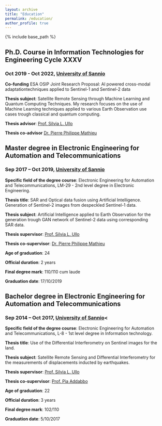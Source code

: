 ```yaml
---
layout: archive
title: "Education"
permalink: /education/
author_profile: true
---
```


{% include base_path %}

## Ph.D. Course in Information Technologies for Engineering Cycle XXXV
### Oct 2019 - Oct 2022, <a href="https://www.unisannio.it/" target="_blank">University of Sannio</a>

**Co-funding** ESA OSIP Joint Research Proposal: AI powered cross-modal adaptationtechniques applied to Sentinel-1 and Sentinel-2 data

**Thesis subject**: Satellite Remote Sensing through Machine Learning and Quantum  Computing Techniques. My research focuses on the use of Machine Learning techniques applied to various Earth Observation use cases trough classical and quantum computing.

**Thesis advisor**: <a href="https://www.linkedin.com/in/silvia-liberata-ullo-67280717?lipi=urn%3Ali%3Apage%3Ad_flagship3_profile_view_base_contact_details%3BpAKXHltyQZaocDDOZLeUtg%3D%3D" target="_blank">Prof. Silvia L. Ullo</a> 

**Thesis co-advisor** <a href="https://www.linkedin.com/in/ppmathieu?lipi=urn%3Ali%3Apage%3Ad_flagship3_profile_view_base_contact_details%3BZVLzx0o9Q%2FKQJlzWJaKseg%3D%3D" target="_blank">Dr. Pierre Philippe Mathieu</a> 
            
        
## Master degree in Electronic Engineering for Automation and Telecommunications
### Sep 2017 – Oct 2019, <a href="https://www.unisannio.it/" target="_blank">University of Sannio</a>

**Specific field of the degree course**: Electronic Engineering for Automation and Telecommunications, LM-29 - 2nd level degree in Electronic Engineering.
 
**Thesis title**: SAR and Optical data fusion using Artificial Intelligence. Generation of Sentinel-2 images from despeckled Sentinel-1 data.

**Thesis subject**: Artificial Intelligence applied to Earth Observation for the generation trough GAN network of Sentinel-2 data using corresponding SAR data.

**Thesis supervisor**: <a href="https://www.linkedin.com/in/silvia-liberata-ullo-67280717?lipi=urn%3Ali%3Apage%3Ad_flagship3_profile_view_base_contact_details%3BpAKXHltyQZaocDDOZLeUtg%3D%3D" target="_blank">Prof. Silvia L. Ullo</a> 

**Thesis co-supervisor**: <a href="https://www.linkedin.com/in/ppmathieu?lipi=urn%3Ali%3Apage%3Ad_flagship3_profile_view_base_contact_details%3BZVLzx0o9Q%2FKQJlzWJaKseg%3D%3D" target="_blank">Dr. Pierre Philippe Mathieu</a> 

**Age of graduation**: 24 

**Official duration**: 2 years

**Final degree mark**: 110/110 cum laude

**Graduation date**: 17/10/2019


## Bachelor degree in Electronic Engineering for Automation and Telecommunications
### Sep 2014 – Oct 2017, <a href="https://www.unisannio.it/" target="_blank">University of Sannio</a><

**Specific field of the degree course**: Electronic Engineering for Automation and Telecommunications, L-8 - 1st level degree in Information technology.

**Thesis title**: Use of the Differential Interferometry on Sentinel images for the land.
        
**Thesis subject**: Satellite Remote Sensing and Differential Interferometry for the measurements of displacements inducted by earthquakes.

**Thesis supervisor**: <a href="https://www.linkedin.com/in/silvia-liberata-ullo-67280717?lipi=urn%3Ali%3Apage%3Ad_flagship3_profile_view_base_contact_details%3BpAKXHltyQZaocDDOZLeUtg%3D%3D" target="_blank">Prof. Silvia L. Ullo</a> 

**Thesis co-supervisor**: <a href="https://www.linkedin.com/in/pia-addabbo-39097843?lipi=urn%3Ali%3Apage%3Ad_flagship3_profile_view_base_contact_details%3Bvt8v%2BpgMSBa0hHMDs0cCCg%3D%3D" target="_blank">Prof. Pia Addabbo</a> 

**Age of graduation**: 22  

**Official duration**: 3 years

**Final degree mark**: 102/110

**Graduation date**: 5/10/2017
